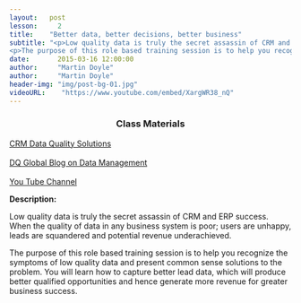 ```yaml
---
layout:   post
lesson:		2
title:    "Better data, better decisions, better business"
subtitle: "<p>Low quality data is truly the secret assassin of CRM and ERP success.  When the quality of data in any business system is poor; users are unhappy, leads are squandered and potential revenue underachieved.</p> 
<p>The purpose of this role based training session is to help you recognize the symptoms of low quality data and present common sense solutions to the problem.  You will learn how to capture better lead data, which will produce better qualified opportunities and hence generate more revenue for greater business success.</p>"
date:       2015-03-16 12:00:00
author:     "Martin Doyle"
author:     "Martin Doyle"
header-img: "img/post-bg-01.jpg"
videoURL:    "https://www.youtube.com/embed/XargWR38_nQ"
---
```


<h3 style="text-align:center;">Class Materials</h3>
<section class="materials text-center">
<a href="http://www.dqglobal.com/integration-for-crm-data/" target="blank">CRM Data Quality Solutions</a>
<br>
<br>
<a href="http://www.dqglobal.com/blog/" target="blank">DQ Global Blog on Data Management</a>
<br>
<br>
<a href="https://www.youtube.com/channel/UCue4JsUGJLQnf7euTHnUZ3A" target="blank">You Tube Channel</a>
</section>

<p><b>Description:</b></p>

<p>Low quality data is truly the secret assassin of CRM and ERP success.  When the quality of data in any business system is poor; users are unhappy, leads are squandered and potential revenue underachieved.</p> 
<p>The purpose of this role based training session is to help you recognize the symptoms of low quality data and present common sense solutions to the problem.  You will learn how to capture better lead data, which will produce better qualified opportunities and hence generate more revenue for greater business success.</p>

<br>
